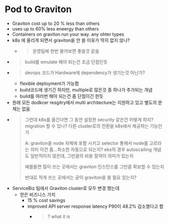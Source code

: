 # Pod to Graviton
* Graviton cost up to 20 % less than others
* uses up to 60% less eneergy than others
* Containers on graviton run your way. any ohter types
* k8s 에 올리게 되면서 graviton을 안 쓸 이유가 딱히 없지 않나?
  * > 운영팀에 한번 물어보면 좋을것 같음
* > build를 emulate 해야 되는건 조금 단점인듯
* > devops 코드가  Hardware에 dependency가 생기는것 아닌가?
  * flexible deployment가 가능함
  * build코드에 생기긴 하지만, multiple로 많은것 중 하나가 추가되는 개념
  * build를 여러번 해야 되는건 좀 단점이긴 한듯
* 원래 모든 dodkcer resgitry에서 multi architecture는 지원하고 있고 별도의 문제는 없음
* > 그런데 k8s를 옮긴다면 그 동안 설정한 security 같은건 어떻게 하지? migration 할 수 있나?
  > 다른 cluster로의 전환을 k8s에서 제공하는 기능인가
  > 
  > A: graviton을 node 자체에 포함 시키고 selector 통해서 node를 고르라는 의미
  > 이건 좀...최소한 자동으로 되는지?
  > eks의 경우 autoscailing 개념도 일반적이지 않은데, 그만큼의 비용 절약이 의미가 있는지
  > 
  > 예를들면 많이 쓰는 곳에서는 graviton 인스턴스를 그만큼 확보할 수 있는지
  > 
  > 반대로 적게 쓰는 곳에서는 굳이 graviton을 쓸 필요 있는지?
* ServiceBiz 팀에서 Graviton cluster로 모두 변경 했는데
  * 얻은 비즈니스 가치
    * 15 % cost savings
    * improved API server response latency P90이 48.2% 감소했다고 함
      * > ? what it is